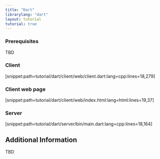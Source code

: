 ```yaml
---
title: "Dart"
librarylang: "dart"
layout: tutorial
tutorial: true
---
```


### Prerequisites

TBD

### Client

[snippet:path=tutorial/dart/client/web/client.dart:lang=cpp:lines=18,279]

### Client web page

[snippet:path=tutorial/dart/client/web/index.html:lang=html:lines=19,37]

### Server

[snippet:path=tutorial/dart/server/bin/main.dart:lang=cpp:lines=18,164]

## Additional Information

TBD
